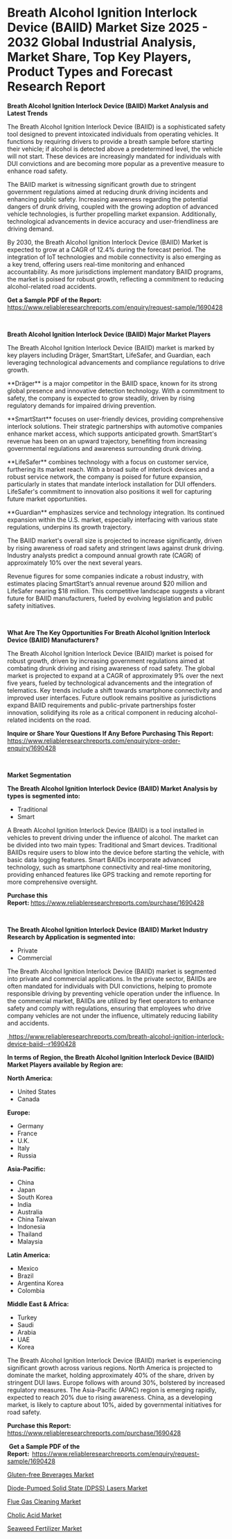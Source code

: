 <p><h1>Breath Alcohol Ignition Interlock Device (BAIID) Market Size 2025 - 2032 Global Industrial Analysis, Market Share, Top Key Players, Product Types and Forecast Research Report</h1></p><p><strong>Breath Alcohol Ignition Interlock Device (BAIID) Market Analysis and Latest Trends</strong></p>
<p><p>The Breath Alcohol Ignition Interlock Device (BAIID) is a sophisticated safety tool designed to prevent intoxicated individuals from operating vehicles. It functions by requiring drivers to provide a breath sample before starting their vehicle; if alcohol is detected above a predetermined level, the vehicle will not start. These devices are increasingly mandated for individuals with DUI convictions and are becoming more popular as a preventive measure to enhance road safety.</p><p>The BAIID market is witnessing significant growth due to stringent government regulations aimed at reducing drunk driving incidents and enhancing public safety. Increasing awareness regarding the potential dangers of drunk driving, coupled with the growing adoption of advanced vehicle technologies, is further propelling market expansion. Additionally, technological advancements in device accuracy and user-friendliness are driving demand.</p><p>By 2030, the Breath Alcohol Ignition Interlock Device (BAIID) Market is expected to grow at a CAGR of 12.4% during the forecast period. The integration of IoT technologies and mobile connectivity is also emerging as a key trend, offering users real-time monitoring and enhanced accountability. As more jurisdictions implement mandatory BAIID programs, the market is poised for robust growth, reflecting a commitment to reducing alcohol-related road accidents.</p></p>
<p><strong>Get a Sample PDF of the Report:&nbsp;</strong> <a href="https://www.reliableresearchreports.com/enquiry/request-sample/1690428?utm_campaign=33&utm_medium=2&utm_source=Github&utm_content=ia&utm_term=26032025&utm_id=breath-alcohol-ignition-interlock-device-baiid">https://www.reliableresearchreports.com/enquiry/request-sample/1690428</a></p>
<p>&nbsp;</p>
<p><strong>Breath Alcohol Ignition Interlock Device (BAIID) Major Market Players</strong></p>
<p><p>The Breath Alcohol Ignition Interlock Device (BAIID) market is marked by key players including Dräger, SmartStart, LifeSafer, and Guardian, each leveraging technological advancements and compliance regulations to drive growth.</p><p>**Dräger** is a major competitor in the BAIID space, known for its strong global presence and innovative detection technology. With a commitment to safety, the company is expected to grow steadily, driven by rising regulatory demands for impaired driving prevention.</p><p>**SmartStart** focuses on user-friendly devices, providing comprehensive interlock solutions. Their strategic partnerships with automotive companies enhance market access, which supports anticipated growth. SmartStart's revenue has been on an upward trajectory, benefiting from increasing governmental regulations and awareness surrounding drunk driving.</p><p>**LifeSafer** combines technology with a focus on customer service, furthering its market reach. With a broad suite of interlock devices and a robust service network, the company is poised for future expansion, particularly in states that mandate interlock installation for DUI offenders. LifeSafer's commitment to innovation also positions it well for capturing future market opportunities.</p><p>**Guardian** emphasizes service and technology integration. Its continued expansion within the U.S. market, especially interfacing with various state regulations, underpins its growth trajectory.</p><p>The BAIID market's overall size is projected to increase significantly, driven by rising awareness of road safety and stringent laws against drunk driving. Industry analysts predict a compound annual growth rate (CAGR) of approximately 10% over the next several years.</p><p>Revenue figures for some companies indicate a robust industry, with estimates placing SmartStart’s annual revenue around $20 million and LifeSafer nearing $18 million. This competitive landscape suggests a vibrant future for BAIID manufacturers, fueled by evolving legislation and public safety initiatives.</p></p>
<p>&nbsp;</p>
<p><strong>What Are The Key Opportunities For Breath Alcohol Ignition Interlock Device (BAIID) Manufacturers?</strong></p>
<p><p>The Breath Alcohol Ignition Interlock Device (BAIID) market is poised for robust growth, driven by increasing government regulations aimed at combating drunk driving and rising awareness of road safety. The global market is projected to expand at a CAGR of approximately 9% over the next five years, fueled by technological advancements and the integration of telematics. Key trends include a shift towards smartphone connectivity and improved user interfaces. Future outlook remains positive as jurisdictions expand BAIID requirements and public-private partnerships foster innovation, solidifying its role as a critical component in reducing alcohol-related incidents on the road.</p></p>
<p><strong>Inquire or Share Your Questions If Any Before Purchasing This Report:</strong> <a href="https://www.reliableresearchreports.com/enquiry/pre-order-enquiry/1690428?utm_campaign=33&utm_medium=2&utm_source=Github&utm_content=ia&utm_term=26032025&utm_id=breath-alcohol-ignition-interlock-device-baiid">https://www.reliableresearchreports.com/enquiry/pre-order-enquiry/1690428</a></p>
<p>&nbsp;</p>
<p><strong>Market Segmentation</strong></p>
<p><strong>The Breath Alcohol Ignition Interlock Device (BAIID) Market Analysis by types is segmented into:</strong></p>
<p><ul><li>Traditional</li><li>Smart</li></ul></p>
<p><p>A Breath Alcohol Ignition Interlock Device (BAIID) is a tool installed in vehicles to prevent driving under the influence of alcohol. The market can be divided into two main types: Traditional and Smart devices. Traditional BAIIDs require users to blow into the device before starting the vehicle, with basic data logging features. Smart BAIIDs incorporate advanced technology, such as smartphone connectivity and real-time monitoring, providing enhanced features like GPS tracking and remote reporting for more comprehensive oversight.</p></p>
<p><strong>Purchase this Report:&nbsp;</strong><a href="https://www.reliableresearchreports.com/purchase/1690428?utm_campaign=33&utm_medium=2&utm_source=Github&utm_content=ia&utm_term=26032025&utm_id=breath-alcohol-ignition-interlock-device-baiid">https://www.reliableresearchreports.com/purchase/1690428</a></p>
<p>&nbsp;</p>
<p><strong>The Breath Alcohol Ignition Interlock Device (BAIID) Market Industry Research by Application is segmented into:</strong></p>
<p><ul><li>Private</li><li>Commercial</li></ul></p>
<p><p>The Breath Alcohol Ignition Interlock Device (BAIID) market is segmented into private and commercial applications. In the private sector, BAIIDs are often mandated for individuals with DUI convictions, helping to promote responsible driving by preventing vehicle operation under the influence. In the commercial market, BAIIDs are utilized by fleet operators to enhance safety and comply with regulations, ensuring that employees who drive company vehicles are not under the influence, ultimately reducing liability and accidents.</p></p>
<p><a href="https://www.reliableresearchreports.com/breath-alcohol-ignition-interlock-device-baiid--r1690428?utm_campaign=33&utm_medium=2&utm_source=Github&utm_content=ia&utm_term=26032025&utm_id=breath-alcohol-ignition-interlock-device-baiid">&nbsp;https://www.reliableresearchreports.com/breath-alcohol-ignition-interlock-device-baiid--r1690428</a></p>
<p><strong>In terms of Region, the Breath Alcohol Ignition Interlock Device (BAIID) Market Players available by Region are:</strong></p>
<p>
    <p> <strong> North America: </strong>
        <ul>
            <li>United States</li>
            <li>Canada</li>
        </ul>
        </p> 
    <p> <strong> Europe: </strong>
        <ul>
            <li>Germany</li>
            <li>France</li>
            <li>U.K.</li>
            <li>Italy</li>
            <li>Russia</li>
        </ul>
        </p> 
    <p> <strong> Asia-Pacific: </strong>
        <ul>
            <li>China</li>
            <li>Japan</li>
            <li>South Korea</li>
            <li>India</li>
            <li>Australia</li>
            <li>China Taiwan</li>
            <li>Indonesia</li>
            <li>Thailand</li>
            <li>Malaysia</li>
        </ul>
        </p> 
    <p> <strong> Latin America: </strong>
        <ul>
            <li>Mexico</li>
            <li>Brazil</li>
            <li>Argentina Korea</li>
            <li>Colombia</li>
        </ul>
        </p> 
    <p> <strong> Middle East & Africa: </strong>
        <ul>
            <li>Turkey</li>
            <li>Saudi</li>
            <li>Arabia</li>
            <li>UAE</li>
            <li>Korea</li>
        </ul>
    </p>
    </p>
<p><p>The Breath Alcohol Ignition Interlock Device (BAIID) market is experiencing significant growth across various regions. North America is projected to dominate the market, holding approximately 40% of the share, driven by stringent DUI laws. Europe follows with around 30%, bolstered by increased regulatory measures. The Asia-Pacific (APAC) region is emerging rapidly, expected to reach 20% due to rising awareness. China, as a developing market, is likely to capture about 10%, aided by governmental initiatives for road safety.</p></p>
<p><strong>Purchase this Report: </strong><a href="https://www.reliableresearchreports.com/purchase/1690428?utm_campaign=33&utm_medium=2&utm_source=Github&utm_content=ia&utm_term=26032025&utm_id=breath-alcohol-ignition-interlock-device-baiid">https://www.reliableresearchreports.com/purchase/1690428</a></p>
<p>&nbsp;<strong>Get a Sample PDF of the Report:&nbsp;&nbsp;</strong><a href="https://www.reliableresearchreports.com/enquiry/request-sample/1690428?utm_campaign=33&utm_medium=2&utm_source=Github&utm_content=ia&utm_term=26032025&utm_id=breath-alcohol-ignition-interlock-device-baiid">https://www.reliableresearchreports.com/enquiry/request-sample/1690428</a></p>
<p><strong></strong></p>
<p><p><a href="https://github.com/sawrovpipolo/Market-Research-Report-List-1/blob/main/gluten-free-beverages-market.md?utm_campaign=33&utm_medium=2&utm_source=Github&utm_content=ia&utm_term=26032025&utm_id=breath-alcohol-ignition-interlock-device-baiid">Gluten-free Beverages Market</a></p><p><a href="https://github.com/nkbaroga/Market-Research-Report-List-1/blob/main/diode-pumped-solid-state-dpss-lasers-market.md?utm_campaign=33&utm_medium=2&utm_source=Github&utm_content=ia&utm_term=26032025&utm_id=breath-alcohol-ignition-interlock-device-baiid">Diode-Pumped Solid State (DPSS) Lasers Market</a></p><p><a href="https://github.com/hedbomkrahe/Market-Research-Report-List-1/blob/main/flue-gas-cleaning-market.md?utm_campaign=33&utm_medium=2&utm_source=Github&utm_content=ia&utm_term=26032025&utm_id=breath-alcohol-ignition-interlock-device-baiid">Flue Gas Cleaning Market</a></p><p><a href="https://github.com/ritooesiaba/Market-Research-Report-List-1/blob/main/cholic-acid-market.md?utm_campaign=33&utm_medium=2&utm_source=Github&utm_content=ia&utm_term=26032025&utm_id=breath-alcohol-ignition-interlock-device-baiid">Cholic Acid Market</a></p><p><a href="https://github.com/elvutedipela/Market-Research-Report-List-1/blob/main/seaweed-fertilizer-market.md?utm_campaign=33&utm_medium=2&utm_source=Github&utm_content=ia&utm_term=26032025&utm_id=breath-alcohol-ignition-interlock-device-baiid">Seaweed Fertilizer Market</a></p></p>